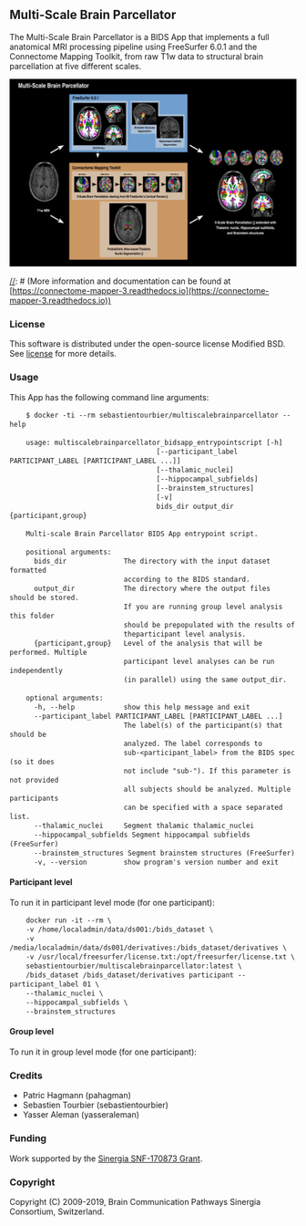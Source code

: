 ## Multi-Scale Brain Parcellator
The Multi-Scale Brain Parcellator is a BIDS App that implements a full anatomical MRI processing pipeline using FreeSurfer 6.0.1 and the Connectome Mapping Toolkit, from raw T1w data to structural brain parcellation at five different scales.

![Image not found](images/multiscalebrainparcellator.png)


[//]: # (### Documentation)

[//]: # (More information and documentation can be found at [https://connectome-mapper-3.readthedocs.io](https://connectome-mapper-3.readthedocs.io))

### License
This software is distributed under the open-source license Modified BSD. See [license](LICENSE) for more details.

### Usage
This App has the following command line arguments:

        $ docker -ti --rm sebastientourbier/multiscalebrainparcellator --help

        usage: multiscalebrainparcellator_bidsapp_entrypointscript [-h]
                                        [--participant_label PARTICIPANT_LABEL [PARTICIPANT_LABEL ...]]
                                        [--thalamic_nuclei]
                                        [--hippocampal_subfields]
                                        [--brainstem_structures]
                                        [-v]
                                        bids_dir output_dir {participant,group}

        Multi-scale Brain Parcellator BIDS App entrypoint script.

        positional arguments:
          bids_dir              The directory with the input dataset formatted
                                according to the BIDS standard.
          output_dir            The directory where the output files should be stored.
                                If you are running group level analysis this folder
                                should be prepopulated with the results of
                                theparticipant level analysis.
          {participant,group}   Level of the analysis that will be performed. Multiple
                                participant level analyses can be run independently
                                (in parallel) using the same output_dir.

        optional arguments:
          -h, --help            show this help message and exit
          --participant_label PARTICIPANT_LABEL [PARTICIPANT_LABEL ...]
                                The label(s) of the participant(s) that should be
                                analyzed. The label corresponds to
                                sub-<participant_label> from the BIDS spec (so it does
                                not include "sub-"). If this parameter is not provided
                                all subjects should be analyzed. Multiple participants
                                can be specified with a space separated list.
          --thalamic_nuclei     Segment thalamic thalamic_nuclei
          --hippocampal_subfields Segment hippocampal subfields (FreeSurfer)
          --brainstem_structures Segment brainstem structures (FreeSurfer)
          -v, --version         show program's version number and exit

#### Participant level
To run it in participant level mode (for one participant):

        docker run -it --rm \
        -v /home/localadmin/data/ds001:/bids_dataset \
        -v /media/localadmin/data/ds001/derivatives:/bids_dataset/derivatives \
        -v /usr/local/freesurfer/license.txt:/opt/freesurfer/license.txt \
        sebastientourbier/multiscalebrainparcellator:latest \
        /bids_dataset /bids_dataset/derivatives participant --participant_label 01 \
        --thalamic_nuclei \
        --hippocampal_subfields \
        --brainstem_structures

#### Group level
To run it in group level mode (for one participant):
<!--TODO  -->

### Credits
* Patric Hagmann (pahagman)
* Sebastien Tourbier (sebastientourbier)
* Yasser Aleman (yasseraleman)

### Funding

Work supported by the [Sinergia SNF-170873 Grant](http://p3.snf.ch/Project-170873).

### Copyright
Copyright (C) 2009-2019, Brain Communication Pathways Sinergia Consortium, Switzerland.
